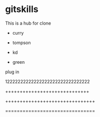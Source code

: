 # gitskills
This is a hub for clone
* curry
* tompson

* kd
* green

plug in

12222222222222222222222222222222

+++++++++++++++++++++++++++++

+++++++++++++++++++++++++++++++

===============================


